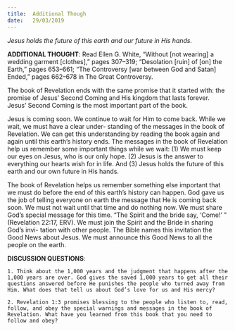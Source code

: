 ```yaml
---
title:  Additional Though
date:   29/03/2019
---
```


_Jesus holds the future of this earth and our future in His hands._

**ADDITIONAL THOUGHT**: Read Ellen G. White, “Without [not wearing] a wedding garment [clothes],” pages 307–319; “Desolation [ruin] of [on] the Earth,” pages 653–661; “The Controversy [war between God and Satan] Ended,” pages 662–678 in The Great Controversy.

The book of Revelation ends with the same promise that it started with: the promise of Jesus’ Second Coming and His kingdom that lasts forever. Jesus’ Second Coming is the most important part of the book.

Jesus is coming soon. We continue to wait for Him to come back. While we wait, we must have a clear under- standing of the messages in the book of Revelation. We can get this understanding by reading the book again and again until this earth’s history ends. The messages in the book of Revelation help us remember some important things while we wait: (1) We must keep our eyes on Jesus, who is our only hope. (2) Jesus is the answer to everything our hearts wish for in life. And (3) Jesus holds the future of this earth and our own future in His hands.

The book of Revelation helps us remember something else important that we must do before the end of this earth’s history can happen. God gave us the job of telling everyone on earth the message that He is coming back soon. We must not wait until that time and do nothing now. We must share God’s special message for this time. “The Spirit and the bride say, ‘Come!’ ” (Revelation 22:17, ERV). We must join the Spirit and the Bride in sharing God’s invi- tation with other people. The Bible names this invitation the Good News about Jesus. We must announce this Good News to all the people on the earth.

**DISCUSSION QUESTIONS**:

`1. Think about the 1,000 years and the judgment that happens after the 1,000 years are over. God gives the saved 1,000 years to get all their questions answered before He punishes the people who turned away from Him. What does that tell us about God’s love for us and His mercy?`

`2. Revelation 1:3 promises blessing to the people who listen to, read, follow, and obey the special warnings and messages in the book of Revelation. What have you learned from this book that you need to follow and obey?`